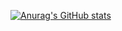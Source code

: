 [![Anurag's GitHub stats](https://github-readme-stats.vercel.app/api?username=daniboywhy)](https://github.com/anuraghazra/github-readme-stats)
